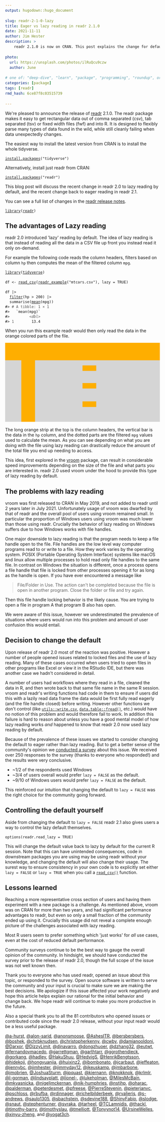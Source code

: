 ```yaml
---
output: hugodown::hugo_document

slug: readr-2-1-0-lazy
title: Eager vs lazy reading in readr 2.1.0
date: 2021-11-11
author: Jim Hester
description: >
    readr 2.1.0 is now on CRAN. This post explains the change for default reading to be eager rather than lazy.

photo:
  url: https://unsplash.com/photos/ilRuQcu9czw
  author: June

# one of: "deep-dive", "learn", "package", "programming", "roundup", or "other"
categories: [package] 
tags: [readr]
rmd_hash: 6ce87f8c03515739

---
```


<!--
TODO:
* [x] Look over / edit the post's title in the yaml
* [x] Edit (or delete) the description; note this appears in the Twitter card
* [x] Pick category and tags (see existing with [`hugodown::tidy_show_meta()`](https://rdrr.io/pkg/hugodown/man/use_tidy_post.html))
* [x] Find photo & update yaml metadata
* [x] Create `thumbnail-sq.jpg`; height and width should be equal
* [x] Create `thumbnail-wd.jpg`; width should be >5x height
* [x] [`hugodown::use_tidy_thumbnails()`](https://rdrr.io/pkg/hugodown/man/use_tidy_post.html)
* [x] Add intro sentence, e.g. the standard tagline for the package
* [ ] [`usethis::use_tidy_thanks()`](https://usethis.r-lib.org/reference/use_tidy_thanks.html)
-->

We're pleased to announce the release of [readr](https://readr.tidyverse.org/) 2.1.0. The readr package makes it easy to get rectangular data out of comma separated (csv), tab separated (tsv) or fixed width files (fwf) and into R. It is designed to flexibly parse many types of data found in the wild, while still cleanly failing when data unexpectedly changes.

The easiest way to install the latest version from CRAN is to install the whole tidyverse.

<div class="highlight">

<pre class='chroma'><code class='language-r' data-lang='r'><span class='nf'><a href='https://rdrr.io/r/utils/install.packages.html'>install.packages</a></span><span class='o'>(</span><span class='s'>"tidyverse"</span><span class='o'>)</span></code></pre>

</div>

Alternatively, install just readr from CRAN:

<div class="highlight">

<pre class='chroma'><code class='language-r' data-lang='r'><span class='nf'><a href='https://rdrr.io/r/utils/install.packages.html'>install.packages</a></span><span class='o'>(</span><span class='s'>"readr"</span><span class='o'>)</span></code></pre>

</div>

This blog post will discuss the recent change in readr 2.0 to lazy reading by default, and the recent change back to eager reading in readr 2.1.

You can see a full list of changes in the [readr release notes](https://github.com/r-lib/readr/releases).

<div class="highlight">

<pre class='chroma'><code class='language-r' data-lang='r'><span class='kr'><a href='https://rdrr.io/r/base/library.html'>library</a></span><span class='o'>(</span><span class='nv'><a href='https://readr.tidyverse.org'>readr</a></span><span class='o'>)</span></code></pre>

</div>

## The advantages of Lazy reading

readr 2.0 introduced 'lazy' reading by default. The idea of lazy reading is that instead of reading all the data in a CSV file up front you instead read it only on-demand.

For example the following code reads the column headers, filters based on column `hp` then computes the mean of the filtered column `mpg`.

<div class="highlight">

<pre class='chroma'><code class='language-r' data-lang='r'><span class='kr'><a href='https://rdrr.io/r/base/library.html'>library</a></span><span class='o'>(</span><span class='nv'><a href='https://tidyverse.tidyverse.org'>tidyverse</a></span><span class='o'>)</span>

<span class='nv'>df</span> <span class='o'>&lt;-</span> <span class='nf'><a href='https://readr.tidyverse.org/reference/read_delim.html'>read_csv</a></span><span class='o'>(</span><span class='nf'><a href='https://readr.tidyverse.org/reference/readr_example.html'>readr_example</a></span><span class='o'>(</span><span class='s'>"mtcars.csv"</span><span class='o'>)</span>, lazy <span class='o'>=</span> <span class='kc'>TRUE</span><span class='o'>)</span>

<span class='nv'>df</span> |&gt;
  <span class='nf'><a href='https://rdrr.io/r/stats/filter.html'>filter</a></span><span class='o'>(</span><span class='nv'>hp</span> <span class='o'>&gt;</span> <span class='m'>200</span><span class='o'>)</span> |&gt;
  <span class='nf'>summarise</span><span class='o'>(</span><span class='nf'><a href='https://rdrr.io/r/base/mean.html'>mean</a></span><span class='o'>(</span><span class='nv'>mpg</span><span class='o'>)</span><span class='o'>)</span>
<span class='c'>#&gt; <span style='color: #555555;'># A tibble: 1 × 1</span></span>
<span class='c'>#&gt;   `mean(mpg)`</span>
<span class='c'>#&gt;         <span style='color: #555555; font-style: italic;'>&lt;dbl&gt;</span></span>
<span class='c'>#&gt; <span style='color: #555555;'>1</span>        13.4</span></code></pre>

</div>

When you run this example readr would then only read the data in the orange colored parts of the file.

![lazy diagram](lazy.png)

The long orange strip at the top is the column headers, the vertical bar is the data in the `hp` column, and the dotted parts are the filtered `mpg` values used to calculate the mean. As you can see depending on what you are doing with the file using lazy reading can drastically reduce the amount of the total file you end up needing to access.

This idea, first explored in the [vroom](https://vroom.r-lib.org/) package, can result in considerable speed improvements depending on the size of the file and what parts you are interested in. readr 2.0 used vroom under the hood to provide this type of lazy reading by default.

## The problems with lazy reading

vroom was first released to CRAN in May 2019, and not added to readr until 2 years later in July 2021. Unfortunately usage of vroom was dwarfed by that of readr and the overall pool of users using vroom remained small. In particular the proportion of Windows users using vroom was much lower than those using readr. Crucially the behavior of lazy reading on Windows suffers due to how Windows works with file handles.

One major downside to lazy reading is that the program needs to keep a file handle open to the file. File handles are the low level way computer programs read to or write to a file. How they work varies by the operating system. POSIX (Portable Operating System Interface) systems like macOS and linux allow multiple processes to hold read only file handles to the same file. In contrast on Windows the situation is different, once a process opens a file handle that file is locked from other processes opening it for as long as the handle is open. If you have ever encountered a message like

> File/Folder in Use. The action can't be completed because the file is open in another program. Close the folder or file and try again.

Then this file handle locking behavior is the likely cause. You are trying to open a file in program A that program B also has open.

We were aware of this issue, however we underestimated the prevalence of situations where users would run into this problem and amount of user confusion this would entail.

## Decision to change the default

Upon release of readr 2.0 most of the reaction was positive. However a number of people opened issues related to locked files and the use of lazy reading. Many of these cases occurred when users tried to open files in other programs like Excel or view it in the RStudio IDE, but there was another case we hadn't considered in detail.

A number of users had workflows where they read in a file, cleaned the data in R, and then wrote back to that same file name in the same R session. vroom and readr's writing functions had code in them to ensure if users did this with a lazily read data frame the data would be first fully read eagerly (and the file handle closed) before writing. However other functions we don't control (like [`utils::write.csv`](https://rdrr.io/r/utils/write.table.html), [`data.table::fread()`](https://Rdatatable.gitlab.io/data.table/reference/fread.html), etc.) would have no notion of this problem and would therefore fail to work. In addition this failure is hard to reason about unless you have a good mental model of how lazy reading works *and* happened to know that readr 2.0 now used lazy reading by default.

Because of the prevalence of these issues we started to consider changing the default to eager rather than lazy reading. But to get a better sense of the community's opinion we [conducted a survey](https://twitter.com/jimhester_/status/1446173748579770375) about this issue. We received over 250 responses to the survey (thanks to everyone who responded!) and the results were very conclusive.

-   \~1/2 of the respondents used Windows
-   \~3/4 of users overall would prefer `lazy = FALSE` as the default.
-   \~9/10 of Windows users would prefer `lazy = FALSE` as the default.

This reinforced our intuition that changing the default to `lazy = FALSE` was the right choice for the community going forward.

## Controlling the default yourself

Aside from changing the default to `lazy = FALSE` readr 2.1 also gives users a way to control the lazy default themselves.

    options(readr.read_lazy = TRUE)

This will change the default value back to lazy by default for the current R session. Note that this can have unintended consequences, code in downstream packages you are using may be using readr without your knowledge, and changing the default will also change their usage. The surest way to ensure consistency in your own code is to explicitly set either `lazy = FALSE` or `lazy = TRUE` when you call a [`read_csv()`](https://readr.tidyverse.org/reference/read_delim.html) function.

## Lessons learned

Reaching a more representative cross section of users and having them experiment with a new package is a challenge. As mentioned above, vroom was on CRAN for more than two years, and had significant performance advantages to readr, but even so only a small fraction of the community ended up using it. Crucially this usage did not reveal a complete enough picture of the challenges associated with lazy reading.

Most R users seem to prefer something which 'just works' for *all* use cases, even at the cost of reduced default performance.

Community surveys continue to be the best way to gauge the overall opinion of the community. In hindsight, we should have conducted the survey prior to the release of readr 2.0, though the full scope of the issue was not well known then.

Thank you to everyone who has used readr, opened an issue about this topic, or responded to the survey. Open source software is written to serve the community and your input is crucial to make sure we are making the best decisions. We apologize if this issue affected your work negatively and hope this article helps explain our rational for the initial behavior and change back. We hope readr will continue to make you more productive in the future.

Also a special thank you to all the 81 contributors who opened issues or contributed code since the readr 2.0 release, without your input readr would be a less useful package.

[@a-hurst](https://github.com/a-hurst), [@alon-sarid](https://github.com/alon-sarid), [@anonsmoose](https://github.com/anonsmoose), [@AshesITR](https://github.com/AshesITR), [@bersbersbers](https://github.com/bersbersbers), [@boshek](https://github.com/boshek), [@chrbknudsen](https://github.com/chrbknudsen), [@christopherkenny](https://github.com/christopherkenny), [@cwby](https://github.com/cwby), [@damianooldoni](https://github.com/damianooldoni), [@Darxor](https://github.com/Darxor), [@DizzyLimit](https://github.com/DizzyLimit), [@djnavarro](https://github.com/djnavarro), [@dongzhuoer](https://github.com/dongzhuoer), [@dzhang32](https://github.com/dzhang32), [@eutwt](https://github.com/eutwt), [@fernandovmacedo](https://github.com/fernandovmacedo), [@garrettgman](https://github.com/garrettgman), [@garthtarr](https://github.com/garthtarr), [@ggrothendieck](https://github.com/ggrothendieck), [@gorkang](https://github.com/gorkang), [@hadley](https://github.com/hadley), [@HakuShuu](https://github.com/HakuShuu), [@HedvigS](https://github.com/HedvigS), [@HenrikBengtsson](https://github.com/HenrikBengtsson), [@hidekoji](https://github.com/hidekoji), [@hongyuanjia](https://github.com/hongyuanjia), [@huixinz2](https://github.com/huixinz2), [@ibombonato](https://github.com/ibombonato), [@jcarbaut](https://github.com/jcarbaut), [@jeffeaton](https://github.com/jeffeaton), [@jennybc](https://github.com/jennybc), [@jimhester](https://github.com/jimhester), [@jimmyday12](https://github.com/jimmyday12), [@jkeuskamp](https://github.com/jkeuskamp), [@jmbarbone](https://github.com/jmbarbone), [@jmobrien](https://github.com/jmobrien), [@JoshuaSturm](https://github.com/JoshuaSturm), [@jpquast](https://github.com/jpquast), [@kiernann](https://github.com/kiernann), [@knokknok](https://github.com/knokknok), [@krlmlr](https://github.com/krlmlr), [@l-gorman](https://github.com/l-gorman), [@lindsayplatt](https://github.com/lindsayplatt), [@lionel-](https://github.com/lionel-), [@lukeholman](https://github.com/lukeholman), [@MilesMcBain](https://github.com/MilesMcBain), [@mkvasnicka](https://github.com/mkvasnicka), [@nigeljmckernan](https://github.com/nigeljmckernan), [@nik-humphries](https://github.com/nik-humphries), [@nstjhp](https://github.com/nstjhp), [@oharac](https://github.com/oharac), [@palderman](https://github.com/palderman), [@peterdesmet](https://github.com/peterdesmet), [@pfreese](https://github.com/pfreese), [@PierreStevenin](https://github.com/PierreStevenin), [@pieterjanvc](https://github.com/pieterjanvc), [@pschloss](https://github.com/pschloss), [@rbufba](https://github.com/rbufba), [@rdinnager](https://github.com/rdinnager), [@richelbilderbeek](https://github.com/richelbilderbeek), [@rvalieris](https://github.com/rvalieris), [@s-andrews](https://github.com/s-andrews), [@saulo1305](https://github.com/saulo1305), [@sbachstein](https://github.com/sbachstein), [@sdevine188](https://github.com/sdevine188), [@ShinyFabio](https://github.com/ShinyFabio), [@slodge](https://github.com/slodge), [@snaut](https://github.com/snaut), [@stephenturner](https://github.com/stephenturner), [@svraka](https://github.com/svraka), [@tarheel](https://github.com/tarheel), [@TCLamnidis](https://github.com/TCLamnidis), [@thackl](https://github.com/thackl), [@timothy-barry](https://github.com/timothy-barry), [@timothyslau](https://github.com/timothyslau), [@tmelliott](https://github.com/tmelliott), [@Tonyynot14](https://github.com/Tonyynot14), [@UrsineWelles](https://github.com/UrsineWelles), [@xinyu-zheng](https://github.com/xinyu-zheng), and [@yogat3ch](https://github.com/yogat3ch).

